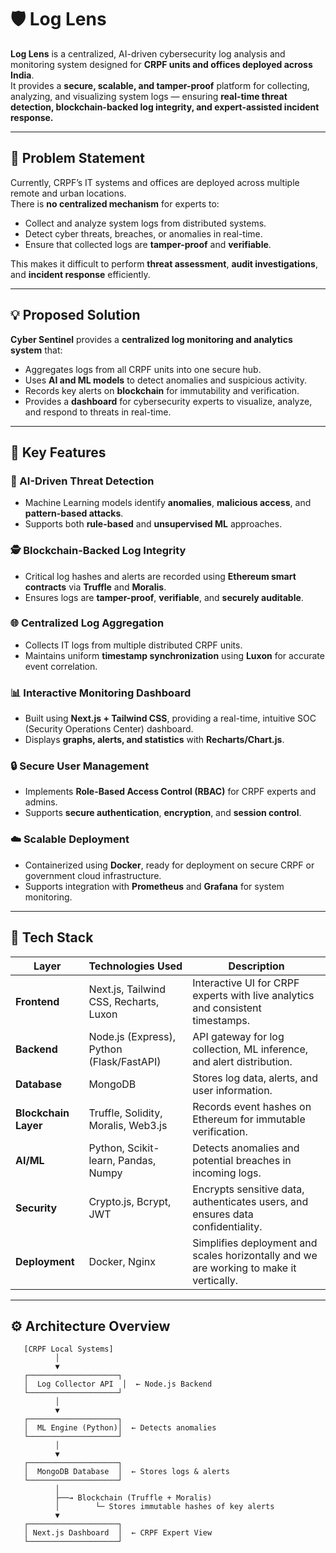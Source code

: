 # 🛡️ Log Lens

**Log Lens** is a centralized, AI-driven cybersecurity log analysis and monitoring system designed for **CRPF units and offices deployed across India**.  
It provides a **secure, scalable, and tamper-proof** platform for collecting, analyzing, and visualizing system logs — ensuring **real-time threat detection, blockchain-backed log integrity, and expert-assisted incident response.**

---

## 🚨 Problem Statement

Currently, CRPF’s IT systems and offices are deployed across multiple remote and urban locations.  
There is **no centralized mechanism** for experts to:
- Collect and analyze system logs from distributed systems.
- Detect cyber threats, breaches, or anomalies in real-time.
- Ensure that collected logs are **tamper-proof** and **verifiable**.

This makes it difficult to perform **threat assessment**, **audit investigations**, and **incident response** efficiently.

---

## 💡 Proposed Solution

**Cyber Sentinel** provides a **centralized log monitoring and analytics system** that:
- Aggregates logs from all CRPF units into one secure hub.
- Uses **AI and ML models** to detect anomalies and suspicious activity.
- Records key alerts on **blockchain** for immutability and verification.
- Provides a **dashboard** for cybersecurity experts to visualize, analyze, and respond to threats in real-time.

---

## 🔑 Key Features

### 🧠 AI-Driven Threat Detection
- Machine Learning models identify **anomalies**, **malicious access**, and **pattern-based attacks**.
- Supports both **rule-based** and **unsupervised ML** approaches.

### 🕵️ Blockchain-Backed Log Integrity
- Critical log hashes and alerts are recorded using **Ethereum smart contracts** via **Truffle** and **Moralis**.
- Ensures logs are **tamper-proof**, **verifiable**, and **securely auditable**.

### 🌐 Centralized Log Aggregation
- Collects IT logs from multiple distributed CRPF units.
- Maintains uniform **timestamp synchronization** using **Luxon** for accurate event correlation.

### 📊 Interactive Monitoring Dashboard
- Built using **Next.js + Tailwind CSS**, providing a real-time, intuitive SOC (Security Operations Center) dashboard.
- Displays **graphs, alerts, and statistics** with **Recharts/Chart.js**.

### 🔒 Secure User Management
- Implements **Role-Based Access Control (RBAC)** for CRPF experts and admins.
- Supports **secure authentication**, **encryption**, and **session control**.

### ☁️ Scalable Deployment
- Containerized using **Docker**, ready for deployment on secure CRPF or government cloud infrastructure.
- Supports integration with **Prometheus** and **Grafana** for system monitoring.

---

## 🧰 Tech Stack

| Layer | Technologies Used | Description |
|-------|-------------------|--------------|
| **Frontend** | Next.js, Tailwind CSS, Recharts, Luxon | Interactive UI for CRPF experts with live analytics and consistent timestamps. |
| **Backend** | Node.js (Express), Python (Flask/FastAPI) | API gateway for log collection, ML inference, and alert distribution. |
| **Database** | MongoDB | Stores log data, alerts, and user information. |
| **Blockchain Layer** | Truffle, Solidity, Moralis, Web3.js | Records event hashes on Ethereum for immutable verification. |
| **AI/ML** | Python, Scikit-learn, Pandas, Numpy | Detects anomalies and potential breaches in incoming logs. |
| **Security** | Crypto.js, Bcrypt, JWT | Encrypts sensitive data, authenticates users, and ensures data confidentiality. |
| **Deployment** | Docker, Nginx | Simplifies deployment and scales horizontally and we are working to make it vertically. |

---

## ⚙️ Architecture Overview

```text
   [CRPF Local Systems]
          │
          ▼
   ┌────────────────────┐
   │  Log Collector API  │  ← Node.js Backend
   └────────────────────┘
          │
          ▼
   ┌────────────────────┐
   │  ML Engine (Python)│  ← Detects anomalies
   └────────────────────┘
          │
          ▼
   ┌────────────────────┐
   │  MongoDB Database  │  ← Stores logs & alerts
   └────────────────────┘
          │
          ├──→ Blockchain (Truffle + Moralis)  
          │        └─ Stores immutable hashes of key alerts
          ▼
   ┌────────────────────┐
   │ Next.js Dashboard  │  ← CRPF Expert View
   └────────────────────┘

